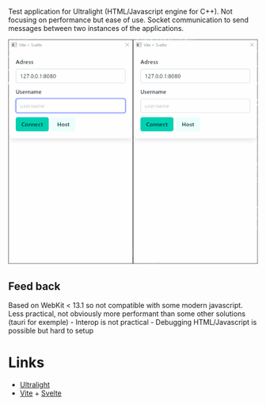 Test application for Ultralight (HTML/Javascript engine for C++). Not focusing on performance but ease of use.
Socket communication to send messages between two instances of the applications.

![](preview.gif?raw=true)

## Feed back

Based on WebKit < 13.1 so not compatible with some modern javascript.
Less practical, not obviously more performant than some other solutions (tauri for exemple)
    - Interop is not practical
    - Debugging HTML/Javascript is possible but hard to setup

# Links

- [Ultralight](https://ultralig.ht/)
- [Vite](https://vitejs.dev/) + [Svelte](https://svelte.dev/)